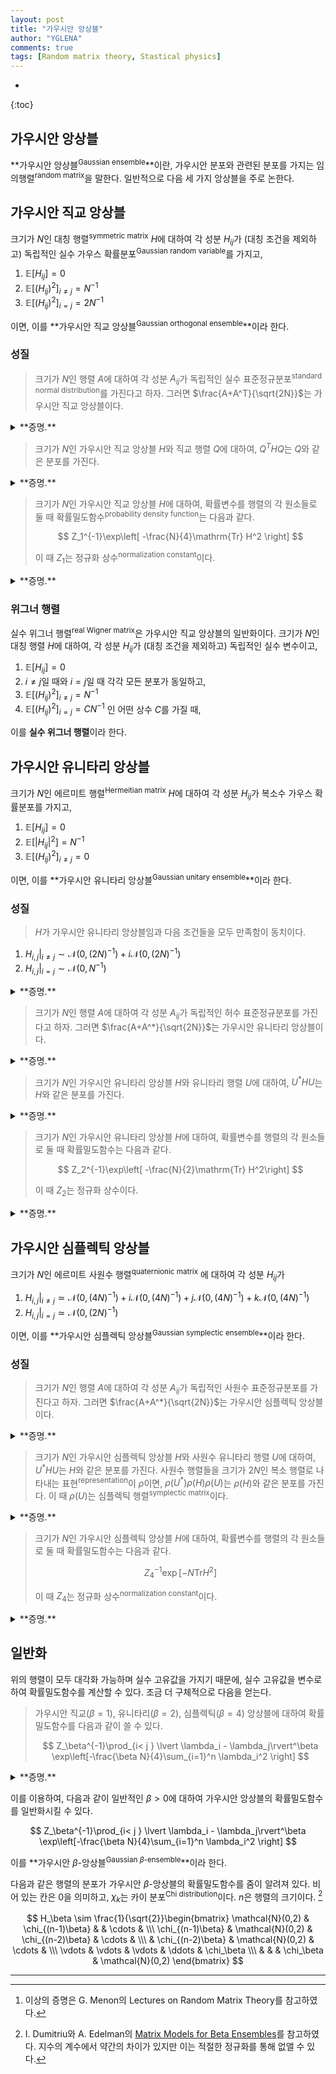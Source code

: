 ```yaml
---
layout: post
title: "가우시안 앙상블"
author: "YGLENA"
comments: true
tags: [Random matrix theory, Stastical physics]
---
```


* 
{:toc}

## 가우시안 앙상블
**가우시안 앙상블<sup>Gaussian ensemble</sup>**이란, 가우시안 분포와 관련된 분포를 가지는 임의행렬<sup>random matrix</sup>을 말한다. 일반적으로 다음 세 가지 앙상블을 주로 논한다.

## 가우시안 직교 앙상블
크기가 $N$인 대칭 행렬<sup>symmetric matrix</sup> $H$에 대하여 각 성분 $H_{ij}$가 (대칭 조건을 제외하고) 독립적인 실수 가우스 확률분포<sup>Gaussian random variable</sup>를 가지고,

1. $\mathbb{E}[ H_{ij} ]=0$
2. $\mathbb{E}[ (H_{ij})^2 ]_{i\neq j}=N^{-1}$
3. $\mathbb{E}[ (H_{ij})^2 ]_{i=j}=2N^{-1}$

이면, 이를 **가우시안 직교 앙상블<sup>Gaussian orthogonal ensemble</sup>**이라 한다.

### 성질
> 크기가 $N$인 행렬 $A$에 대하여 각 성분 $A_{ij}$가 독립적인 실수 표준정규분포<sup>standard normal distribution</sup>를 가진다고 하자. 그러면 $\frac{A+A^T}{\sqrt{2N}}$는 가우시안 직교 앙상블이다.

<details><summary>**증명.**
</summary>

대각 성분의 경우, $\sqrt{\frac{2}{N}}\mathcal{N}(0,1)\sim \mathcal{N}(0,2N^{-1})$이다. 이 이외에는 

$$\frac{\mathcal{N}(0,1)+\mathcal{N}(0,1)}{\sqrt{2N}}\sim \frac{\mathcal{N}(0,2)}{\sqrt{2N}}\sim \mathcal{N}(0,N^{-1})$$

이다. $\square$
</details>

> 크기가 $N$인 가우시안 직교 앙상블 $H$와 직교 행렬 $Q$에 대하여, $Q^T H Q$는 $Q$와 같은 분포를 가진다.

<details><summary>**증명.**
</summary>

$(Q^T H Q)_ {ij}=Q_{ki}H_{kl}Q_{lj}$이다. 따라서

$$
\mathbb{E}(Q_{ki}Q_{lj}H_{kl})=Q_{ki}Q_{lj}\mathbb{E}(H_{kl})=0
$$

이고,

$$
\mathrm{Var}(Q_{ki}Q_{lj}H_{kl})=Q_{ki}^2Q_{lj}^2\mathrm{Var}(H_{kl})=Q_{ki}^2Q_{lj}^2\frac{(1+\delta_{kl})}{N}\delta_{kk}\delta_{ll}=\frac{1+\delta_{ij}}{N}
$$

이다. $\square$
</details>

> 크기가 $N$인 가우시안 직교 앙상블 $H$에 대하여, 확률변수를 행렬의 각 원소들로 둘 때 확률밀도함수<sup>probability density function</sup>는 다음과 같다.
>
>$$
Z_1^{-1}\exp\left[ -\frac{N}{4}\mathrm{Tr} H^2 \right]
>$$
>
>이 때 $Z_1$는 정규화 상수<sup>normalization constant</sup>이다.

<details><summary>**증명.**
</summary>
$\mathcal{N}(0,\sigma^2)$의 확률밀도함수는 다음과 같다.

$$
\frac{1}{\sqrt{2\pi \sigma^2}}\exp\left[ -\frac{x^2}{2\sigma^2}\right]
$$

따라서 가우시안 직교 앙상블 $H$의 확률밀도함수는 다음과 같이 쓸 수 있다.

$$
\prod_{i< j} \sqrt{\frac{N}{2\pi}}\exp\left[ -N\frac{H_{ij}^2}{2}\right] \prod_{i} \sqrt{\frac{N}{\pi}}\exp\left[ -N\frac{H_{ii}^2}{4}\right]
$$

상수항을 $Z_1^{-1}$로 쓰고 정리하면 다음을 얻는다.

$$
Z_1^{-1} \exp\left[-\frac{N}{4} \sum_{i,j}H_{ij}^2\right]
$$

대칭 행렬 조건에 의해 이는 준식과 같다. $\square$
</details>

### 위그너 행렬
실수 위그너 행렬<sup>real Wigner matrix</sup>은 가우시안 직교 앙상블의 일반화이다. 크기가 $N$인 대칭 행렬 $H$에 대하여, 각 성분 $H_{ij}$가 (대칭 조건을 제외하고) 독립적인 실수 변수이고,

1. $\mathbb{E}[ H_{ij} ]=0$
2. $i\neq j$일 때와 $i=j$일 때 각각 모든 분포가 동일하고,
3. $\mathbb{E}[ (H_{ij})^2 ]_{i\neq j}=N^{-1}$
4. $\mathbb{E}[ (H_{ij})^2 ]_{i=j}=CN^{-1}$
인 어떤 상수 $C$를 가질 때, 

이를 **실수 위그너 행렬**이라 한다.

## 가우시안 유니타리 앙상블
크기가 $N$인 에르미트 행렬<sup>Hermeitian matrix</sup> $H$에 대하여 각 성분 $H_{ij}$가 복소수 가우스 확률분포를 가지고,

1. $\mathbb{E}[ H_{ij} ]=0$
2. $\mathbb{E}[ \lvert H_{ij}\rvert^2 ]=N^{-1}$
3. $\mathbb{E}[ (H_{ij})^2 ]_{i\neq j}=0$

이면, 이를 **가우시안 유니타리 앙상블<sup>Gaussian unitary ensemble</sup>**이라 한다.

### 성질
> $H$가 가우시안 유니타리 앙상블임과 다음 조건들을 모두 만족함이 동치이다.
1. $H_{i,j}\rvert_{i\neq j}\sim \mathcal{N}(0,(2N)^{-1})+i\mathcal{N}(0,(2N)^{-1})$
2. $H_{i,j}\rvert_{i= j}\sim \mathcal{N}(0,N^{-1})$

<details><summary>**증명.**
</summary>

위의 조건을 만족하면 가우시안 유니타리 앙상블이 됨은 직접 계산을 통해 확인할 수 있다. $H$가 가우시안 유니타리 앙상블이라고 하면, 첫 번째 조건에 의하여 평균값은 0이 된다. $H_{ij}\sim X+iY$라 할 때, $i=j$이면 $X\simeq \mathcal{N}(0,1)$이며 $Y=0$이고, $i\neq j$이면 $\mathrm{Var}(X)+\mathrm{Var}(Y)=N^{-1}$이고 $\mathrm{Var}(X)-\mathrm{Var}(Y)=0$이므로 조건을 만족한다. $\square$
</details>

> 크기가 $N$인 행렬 $A$에 대하여 각 성분 $A_{ij}$가 독립적인 허수 표준정규분포를 가진다고 하자. 그러면 $\frac{A+A^*}{\sqrt{2N}}$는 가우시안 유니타리 앙상블이다.

<details><summary>**증명.**
</summary>

대각 성분의 경우, $\sqrt{\frac{2}{N}}\mathcal{N}(0,\frac{1}{2})\sim \mathcal{N}(0,N^{-1})$이다. 이 이외에는 허수부 및 실수부 모두

$$\frac{\mathcal{N}(0,\frac{1}{2})+\mathcal{N}(0,\frac{1}{2})}{\sqrt{2N}}\sim \frac{\mathcal{N}(0,1)}{\sqrt{2N}}\sim \mathcal{N}(0,(2N)^{-1})$$

이다. 위의 성질에 의하여 이는 가우시안 유니타리 앙상블이다.$\square$
</details>

> 크기가 $N$인 가우시안 유니타리 앙상블 $H$와 유니타리 행렬 $U$에 대하여, $U^* H U$는 $H$와 같은 분포를 가진다.

<details><summary>**증명.**
</summary>

$(U^* H U)_ {ij}=U_{ki}^*H_{kl}U_{lj}$이다. 따라서

$$
\mathbb{E}[ U_{ki}^*U_{lj}H_{kl} ]=Q_{ki}Q_{lj}\mathbb{E}[ H_{kl} ]=0
$$

이고,

$$
\mathbb{E}[ \lvert U_ {ki}^* U_ {lj}H_ {kl}\rvert^2 ]=\mathbb{E}[ \lvert U_{ki}^*\rvert^2\lvert U_{lj}\rvert^2\lvert H_{kl}\rvert^2 ]=\mathbb{E}[ \lvert H_{kl}\rvert^2 ]=N^{-1}
$$

이며,

$$
\mathbb{E}[ ( U_ {ki}^* U_ {lj}H_ {kl} )^2 ]=( U_ {ki}^* U_ {lj})^2\mathbb{E}[ H_ {kl} ^2 ]=0
$$

이다. $\square$
</details>

>크기가 $N$인 가우시안 유니타리 앙상블 $H$에 대하여, 확률변수를 행렬의 각 원소들로 둘 때 확률밀도함수는 다음과 같다.
>
>$$
Z_2^{-1}\exp\left[ -\frac{N}{2}\mathrm{Tr} H^2\right]
>$$
>
>이 때 $Z_2$는 정규화 상수이다.

<details><summary>**증명.**
</summary>

$\mathcal{N}(0,\sigma^2/2)+i\mathcal{N}(0,\sigma^2/2)$의 확률분포함수는 다음과 같다.

$$
\frac{1}{\sqrt{\pi\sigma^2}}\exp\left[ -\frac{|z|^2}{\sigma^2}\right]
$$

따라서 가우시안 유니타리 앙상블 $H$의 확률밀도함수는 다음과 같이 쓸 수 있다.

$$
\prod_{i< j}\sqrt{\frac{N}{\pi}}\exp\left[ -N\lvert H_{ij}\rvert ^2\right]\prod_{i}\sqrt{\frac{N}{2\pi}}\exp\left[-\frac{N}{2}H_{ii}^2 \right]
$$

상수항을 $Z_2^{-1}$로 쓰고 정리하면 다음을 얻는다.

$$
Z_2^{-1}\exp\left[-\frac{N}{2}\sum_{i,j}\lvert H_{i,j}\rvert^2 \right]
$$

에르미트 행렬 조건에 의해 이는 준식과 같다. $\square$

</details>

## 가우시안 심플렉틱 앙상블
크기가 $N$인 에르미트 사원수 행렬<sup>quaternionic matrix</sup> 에 대하여 각 성분 $H_{ij}$가

1. $H_{i,j}\rvert_{i\neq j}\simeq \mathcal{N}(0,(4N)^{-1})+i\mathcal{N}(0,(4N)^{-1})+j\mathcal{N}(0,(4N)^{-1})+k\mathcal{N}(0,(4N)^{-1})$
2. $H_{i,j}\rvert_{i=j}\simeq \mathcal{N}(0,(2N)^{-1})$

이면, 이를 **가우시안 심플렉틱 앙상블<sup>Gaussian symplectic ensemble</sup>**이라 한다.

### 성질
>크기가 $N$인 행렬 $A$에 대하여 각 성분 $A_{ij}$가 독립적인 사원수 표준정규분포를 가진다고 하자. 그러면 $\frac{A+A^*}{\sqrt{2N}}$는 가우시안 심플렉틱 앙상블이다.

<details><summary>**증명.**
</summary>

대각 성분의 경우, $\sqrt{\frac{2}{N}}\mathcal{N}(0,\frac{1}{4})\sim \mathcal{N}(0,(2N)^{-1})$이다. 이 이외에는 실수부 및 $i,j,k$항 모두

$$
\frac{\mathcal{N}(0,\frac{1}{4})+\mathcal{N}(0,\frac{1}{4})}{\sqrt{2N}}\sim \frac{\mathcal{N}(0,\frac{1}{2})}{\sqrt{2N}}\sim \mathcal{N}(0,(4N)^{-1})
$$

이다. $\square$
</details>

>크기가 $N$인 가우시안 심플렉틱 앙상블 $H$와 사원수 유니타리 행렬 $U$에 대하여, $U^{ *}HU$는 $H$와 같은 분포를 가진다. 사원수 행렬들을 크기가 $2N$인 복소 행렬로 나타내는 표현<sup>representation</sup>이 $\rho$이면, $\rho(U^{ *})\rho(H)\rho(U)$는 $\rho(H)$와 같은 분포를 가진다. 이 때 $\rho(U)$는 심플렉틱 행렬<sup>symplectic matrix</sup>이다.

<details><summary>**증명.**
</summary>

사원수 $w+xi+yj+zk$에 대하여, $(i,j,k)$를 $(i,j,-k)$, $(i,-j,-k)$, $(-i,-j,-k)$로 보내는 세 가지 함수 $f,g,h$와 그 자신을 생각할 수 있다. 이들의 곱이 주어져 있을 때 $w,x,y,z$들의 곱을 구할 수 있기 때문에, $H_{ij}$가 가우시안 심플렉틱 앙상블에 따른 분포를 가짐과, 각 성분 $H_{ij}$가 사원수 가우스 확률분포를 가지고 $\mathbb{E}[ H_{ij}]=0$이고 $\mathbb{E}[ \lambda(H_{ij})\lambda'(H_{ij})]$가 특정한 상수임이 동치이다. 이 때 $\lambda,\lambda'\in \\{ 1, f, g, h\\}$이다. 이들이 사원수 유니타리 행렬 변화에 대해 불변임은 가우시안 직교 및 유니타리 앙상블에 대해서 보인 것과 동일하게 보일 수 있다. $\square$
</details>

>크기가 $N$인 가우시안 심플렉틱 앙상블 $H$에 대하여, 확률변수를 행렬의 각 원소들로 둘 때 확률밀도함수는 다음과 같다.
>
>$$
Z_4^{-1}\exp\left[-N\mathrm{Tr}H^2 \right]
>$$
>
>이 때 $Z_4$는 정규화 상수<sup>normalization constant</sup>이다.

<details><summary>**증명.**
</summary>

$\mathcal{N}(0,\sigma^2/4)+i\mathcal{N}(0,\sigma^2/4)+j\mathcal{N}(0,\sigma^2/4)+k\mathcal{N}(0,\sigma^2/4)$의 확률분포함수는 다음과 같다.

$$
\sqrt{\frac{2}{\pi\sigma^2}}\exp\left[-\frac{2\lvert z\rvert^2}{\sigma^2} \right]
$$

따라서 가우시안 심플렉틱 앙상블 $H$의 확률밀도함수는 다음과 같이 쓸 수 있다.

$$
\prod_{i < j}\sqrt{\frac{2N}{\pi}}\exp\left[-2N\lvert H_{ij}\rvert^2 \right] \prod_{i}\sqrt{\frac{N}{2\pi}}\exp\left[ -N H_{ii}^2\right]
$$

상수항을 $Z_4^{-1}$로 쓰고 정리하면 다음을 얻는다.

$$
Z_4^{-1}\exp\left[ -N\sum_{i,j} \lvert H_{i,j}\rvert^2 \right]
$$

사원수 에르미트 행렬 조건에 의해 이는 준식과 같다. $\square$
</details>

## 일반화
위의 행렬이 모두 대각화 가능하며 실수 고유값을 가지기 때문에, 실수 고유값을 변수로 하여 확률밀도함수를 계산할 수 있다. 조금 더 구체적으로 다음을 얻는다.

> 가우시안 직교($\beta=1$), 유니타리($\beta=2$), 심플렉틱($\beta=4$) 앙상블에 대하여 확률밀도함수를 다음과 같이 쓸 수 있다.
>
>$$
Z_\beta^{-1}\prod_{i< j } \lvert \lambda_i - \lambda_j\rvert^\beta \exp\left[-\frac{\beta N}{4}\sum_{i=1}^n \lambda_i^2 \right]
>$$

<details><summary>**증명.**
</summary>

가우시안 직교 앙상블의 경우, 다음 곡선을 생각하자.

$$
t\mapsto M(t)=Q(t)\Lambda(t)Q(t)^T
$$

이 때, $M(0)$는 대칭 행렬이고, $\lambda(0)$는 그의 대각화이고, $Q(0)$는 $M$을 대각화시키는 직교 행렬이다. 이를 $t$에 관해 미분하고 $t=0$을 잡으면 다음을 얻는다.

$$
M'=Q'\Lambda Q^T+Q\Lambda'Q^T+Q\Lambda (Q^T)'
$$

이제 $Q'Q^T+Q(Q^T)'=0$이므로 $(Q^T)'=-Q^T Q' Q^T$이다. 따라서 다음을 얻는다.

$$
M'=Q\left(\Lambda'+\left[Q^T Q', \Lambda \right]\right) Q^T
$$

따라서, $Q^T Q'=A'$로 두면,

$$
dM^2=Q\left(d\Lambda^2 + d\Lambda\left[dA,\Lambda \right]+\left[dA,\Lambda \right]d\Lambda+\left[dA,\Lambda \right]^2\right)Q^T
$$

성분별로 나눈 뒤에 대각합을 취하면 $\mathrm{Tr}(d\Lambda [ dA,\Lambda])=0$임을 알 수 있다. 따라서

$$
\mathrm{Tr}(dM^2)=\sum_{j}d\lambda_j^2+\sum_{ij}(dA_{ij}\Lambda_{j}-\Lambda_{i}dA_{ij})(dA_{ji}\Lambda_{i}-\Lambda_{j}dA_{ji})
$$

$dA_{ij}=-dA_{ji}$이므로

$$
\mathrm{Tr}(dM^2)=\sum_{j}d\lambda_j^2+2\sum_{i< j}(\lambda_{i}-\lambda_{j})^2 dA_{ij}^2
$$


거리가 $ds^2=\sum_{ij}g_{ij}dx_i dx_j$로 주어질 때 부피 형식은 $Dx=\sqrt{\det(g)}\prod_{i}dx_i$이다. 따라서,

$$
DM=2^{n(n-1)/4}\prod_{i}d\lambda_i\prod_{i< j}\lvert \lambda_i - \lambda_j \rvert dA_{ij}
$$

그런데 또한

$$
\mathrm{Tr}(dM^2)=\sum_i M_{ii}^2+2\sum_{i< j} M_{ij}^2
$$

이므로,

$$
DM=2^{n(n-1)/4}\prod_{i}dM_{ii} \prod_{i< j} dM_{ij}
$$

이다. 따라서

$$
\prod_{i}dM_{ii} \prod_{i< j} dM_{ij}=\prod_{i}d\lambda_i\prod_{i< j}\lvert \lambda_i - \lambda_j \rvert dA_{ij}
$$

이다. 따라서 $\prod_{i< j}\lvert \lambda_i - \lambda_j \rvert$ 항이 곱해지게 된다.

가우시안 유니타리 앙상블의 경우, 실수부와 허수부 두 개의 행렬로 나뉘고, 각각이 $\prod_{i< j}\lvert \lambda_i - \lambda_j \rvert$ 항을 주게 된다. 따라서 $\prod_{i< j}\lvert \lambda_i - \lambda_j \rvert^2$ 항을 주게 된다. 마찬가지로 가우시안 심플렉틱 앙상블의 경우 $\prod_{i< j}\lvert \lambda_i - \lambda_j \rvert^4$ 항을 주게 된다.[^1] $\square$

</details>

[^1]: 이상의 증명은 G. Menon의 Lectures on Random Matrix Theory를 참고하였다.

이를 이용하여, 다음과 같이 일반적인 $\beta>0$에 대하여 가우시안 앙상블의 확률밀도함수를 일반화시킬 수 있다.

$$
Z_\beta^{-1}\prod_{i< j } \lvert \lambda_i - \lambda_j\rvert^\beta \exp\left[-\frac{\beta N}{4}\sum_{i=1}^n \lambda_i^2 \right]
$$

이를 **가우시안 $\beta$-앙상블<sup>Gaussian $\beta$-ensemble</sup>**이라 한다.

다음과 같은 행렬의 분포가 가우시안 $\beta$-앙상블의 확률밀도함수를 줌이 알려져 있다. 비어 있는 칸은 0을 의미하고, $\chi_k$는 카이 분포<sup>Chi distribution</sup>이다. $n$은 행렬의 크기이다. [^2]

$$
H_\beta \sim \frac{1}{\sqrt{2}}\begin{bmatrix}
\mathcal{N}(0,2) & \chi_{(n-1)\beta} &  & \cdots & \\\
\chi_{(n-1)\beta} & \mathcal{N}(0,2) & \chi_{(n-2)\beta} & \cdots &  \\\
 & \chi_{(n-2)\beta} & \mathcal{N}(0,2) & \cdots & \\\
\vdots & \vdots & \vdots & \ddots & \chi_\beta \\\
 &  & & \chi_\beta & \mathcal{N}(0,2)
\end{bmatrix}
$$

[^2]:I. Dumitriu와 A. Edelman의 [Matrix Models for Beta Ensembles](https://arxiv.org/abs/math-ph/0206043)를 참고하였다. 지수의 계수에서 약간의 차이가 있지만 이는 적절한 정규화를 통해 없앨 수 있다.

---